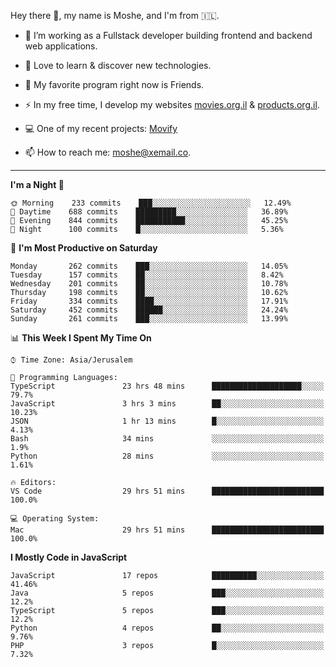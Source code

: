 Hey there 👋, my name is Moshe, and I'm from 🇮🇱.

- :telescope: I’m working as a Fullstack developer building frontend and backend web applications.

- :seedling: Love to learn & discover new technologies.

- 🍿 My favorite program right now is Friends.

- :zap: In my free time, I develop my websites [movies.org.il](https://movies.org.il) & [products.org.il](https://products.org.il).

- 💻 One of my recent projects: [Movify](https://github.com/jewishmoses/movify)

- :mailbox: How to reach me: moshe@xemail.co.

<hr/>

<!--START_SECTION:waka-->
**I'm a Night 🦉** 

```text
🌞 Morning    233 commits    ███░░░░░░░░░░░░░░░░░░░░░░   12.49% 
🌆 Daytime    688 commits    █████████░░░░░░░░░░░░░░░░   36.89% 
🌃 Evening    844 commits    ███████████░░░░░░░░░░░░░░   45.25% 
🌙 Night      100 commits    █░░░░░░░░░░░░░░░░░░░░░░░░   5.36%

```
📅 **I'm Most Productive on Saturday** 

```text
Monday       262 commits    ███░░░░░░░░░░░░░░░░░░░░░░   14.05% 
Tuesday      157 commits    ██░░░░░░░░░░░░░░░░░░░░░░░   8.42% 
Wednesday    201 commits    ██░░░░░░░░░░░░░░░░░░░░░░░   10.78% 
Thursday     198 commits    ██░░░░░░░░░░░░░░░░░░░░░░░   10.62% 
Friday       334 commits    ████░░░░░░░░░░░░░░░░░░░░░   17.91% 
Saturday     452 commits    ██████░░░░░░░░░░░░░░░░░░░   24.24% 
Sunday       261 commits    ███░░░░░░░░░░░░░░░░░░░░░░   13.99%

```


📊 **This Week I Spent My Time On** 

```text
⌚︎ Time Zone: Asia/Jerusalem

💬 Programming Languages: 
TypeScript               23 hrs 48 mins      ████████████████████░░░░░   79.7% 
JavaScript               3 hrs 3 mins        ██░░░░░░░░░░░░░░░░░░░░░░░   10.23% 
JSON                     1 hr 13 mins        █░░░░░░░░░░░░░░░░░░░░░░░░   4.13% 
Bash                     34 mins             ░░░░░░░░░░░░░░░░░░░░░░░░░   1.9% 
Python                   28 mins             ░░░░░░░░░░░░░░░░░░░░░░░░░   1.61%

🔥 Editors: 
VS Code                  29 hrs 51 mins      █████████████████████████   100.0%

💻 Operating System: 
Mac                      29 hrs 51 mins      █████████████████████████   100.0%

```

**I Mostly Code in JavaScript** 

```text
JavaScript               17 repos            ██████████░░░░░░░░░░░░░░░   41.46% 
Java                     5 repos             ███░░░░░░░░░░░░░░░░░░░░░░   12.2% 
TypeScript               5 repos             ███░░░░░░░░░░░░░░░░░░░░░░   12.2% 
Python                   4 repos             ██░░░░░░░░░░░░░░░░░░░░░░░   9.76% 
PHP                      3 repos             █░░░░░░░░░░░░░░░░░░░░░░░░   7.32%

```



<!--END_SECTION:waka-->
